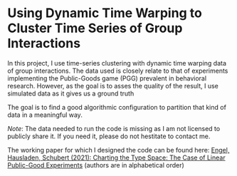 # Using Dynamic Time Warping to Cluster Time Series of Group Interactions

In this project, I use time-series clustering with dynamic time warping data of group interactions. 
The data used is closely relate to that of experiments implementing the Public-Goods game (PGG) prevalent in behavioral research.
However, as the goal is to asses the quality of the result, I use simulated data as it gives us a ground truth 

The goal is to find a good algorithmic configuration to partition that kind of data in a meaningful way.

*Note*: The data needed to run the code is missing as I am not licensed to publicly share it. If you need it, please do not hestitate to contact me.

The working paper for which I designed the code can be found here: [Engel, Hausladen, Schubert (2021): Charting the Type Space: The Case of Linear Public-Good Experiments](https://github.com/mhschubert/Portfolio/blob/main/time-series_clustering/pdf/Engel_Hausladen_Schubert_Charting.pdf) (authors are in alphabetical order)

